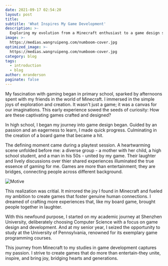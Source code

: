 ```yaml
---
date: 2021-09-17 02:54:20
layout: post
title: 
subtitle: 'What Inspires My Game Development'
description: >-
  Exploring my evolution from a Minecraft enthusiast to a game design student, this post delves into how early gaming experiences ignited my passion for creating games that connect and inspire people from all walks of life. 
image: >-
  https://medias.wangruipeng.com/numboom-cover.jpg
optimized_image: >-
  https://medias.wangruipeng.com/numboom-cover.jpg
category: blog
tags:
  - introduction
  - blog
author: mranderson
paginate: false
---
```

My fascination with gaming began in primary school, sparked by afternoons spent with my friends in the world of Minecraft.
I immersed in the simple joys of exploration and creation. It wasn't just a game; it was a canvas for our imaginations. 
This early experience sowed the seeds of curiosity: How are these captivating games crafted and designed?

In high school, I began my journey into game design began. 
Guided by an passion and an eagerness to learn, I made quick progress. 
Culminating in the creation of a board game that became a hit. 

The defining moment came during a playtest session. A heartwarming scene unfolded before me: a diverse group - a mother with her child, a high school student, and a man in his 50s - united by my game.
Their laughter and lively discussions over thier shared experiences illuminated the true essence of gaming for me.
Games are more than entertainment; they are bridges, connecting people across different background.

![Motive](https://medias.wangruipeng.com/Motive-1.JPG)

This realization was critial. It mirrored the joy I found in Minecraft and fueled my ambition to create games that foster genuine human connections.
I dreamed of crafting more experiences that, like my board game, brought people together in laughter.

With this newfound purpose, I started on my academic journey at Shenzhen University, deliberately choosing Computer Science with a focus on game design and development.
And at my senior year, I seized the opportunity to study at the University of Pennsylvania, renowned for its exemplary game programming courses.

This journey from Minecraft to my studies in game development captures my passion.
I strive to create games that do more than entertain-they unite, inspire, and bring joy, bridging hearts and generations.